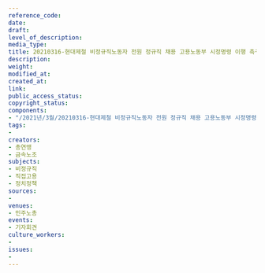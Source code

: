 ```yaml
---
reference_code: 
date: 
draft: 
level_of_description: 
media_type: 
title: 20210316-현대제철 비정규직노동자 전원 정규직 채용 고용노동부 시정명령 이행 촉구 기자회견
description: 
weight: 
modified_at: 
created_at: 
link: 
public_access_status: 
copyright_status: 
components:
- "/2021년/3월/20210316-현대제철 비정규직노동자 전원 정규직 채용 고용노동부 시정명령 이행 촉구 기자회견/_1DX0098.jpg"
tags:
- 
creators:
- 총연맹
- 금속노조
subjects:
- 비정규직
- 직접고용
- 정치정책
sources:
- 
venues:
- 민주노총
events:
- 기자회견
culture_workers:
- 
issues:
- 
---
```

